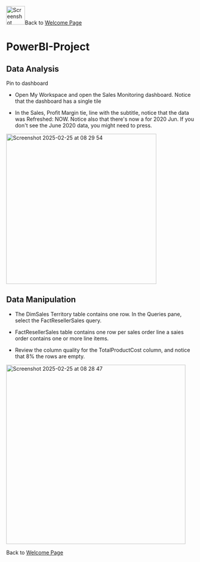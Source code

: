 <img width="50" alt="Screenshot 2025-03-05 at 07 38 04" src="https://github.com/user-attachments/assets/9661612c-37ea-4a50-a17b-25601a8b7a94" />Back to [Welcome Page](https://adambouzgan.github.io/Welcome-To-My-Portfolio/)

# PowerBI-Project

## Data Analysis

Pin to dashboard
* Open My Workspace and open the Sales Monitoring dashboard.
Notice that the dashboard has a single tile

* ﻿﻿In the Sales, Profit Margin tie, line with the subtitle, notice that the data was Refreshed: NOW.
﻿﻿Notice also that there's now a for 2020 Jun. If you don't see the June 2020 data, you might need to press.
  
<img width="402" alt="Screenshot 2025-02-25 at 08 29 54" src="https://github.com/user-attachments/assets/d1dbcaba-0e8e-4361-b950-e12efacde945" />

## Data Manipulation

* The DimSales Territory table contains one row. In the Queries pane, select the FactResellerSales query.
* FactResellerSales table contains one row per sales order line a saies order contains one or more line items.

* Review the column quality for the TotalProductCost column, and notice that 8% the rows are empty.

<img width="480" alt="Screenshot 2025-02-25 at 08 28 47" src="https://github.com/user-attachments/assets/3497e441-5bbe-4a2c-adf1-3df0fef19328" />


Back to [Welcome Page](https://adambouzgan.github.io/Welcome-To-My-Portfolio/)
